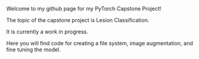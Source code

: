 Welcome to my github page for my PyTorch Capstone Project!

The topic of the capstone project is Lesion Classification.

It is currently a work in progress.

Here you will find code for creating a file system, image augmentation, and fine tuning the model.
